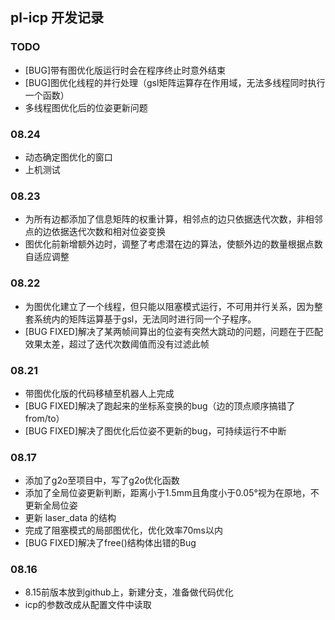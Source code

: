 ## pl-icp 开发记录

### TODO
+ [BUG]带有图优化版运行时会在程序终止时意外结束
+ [BUG]图优化线程的并行处理（gsl矩阵运算存在作用域，无法多线程同时执行一个函数）
+ 多线程图优化后的位姿更新问题


### 08.24
- 动态确定图优化的窗口
- 上机测试


### 08.23
- 为所有边都添加了信息矩阵的权重计算，相邻点的边只依据迭代次数，非相邻点的边依据迭代次数和相对位姿变换
- 图优化前新增额外边时，调整了考虑潜在边的算法，使额外边的数量根据点数自适应调整


### 08.22
- 为图优化建立了一个线程，但只能以阻塞模式运行，不可用并行关系，因为整套系统内的矩阵运算基于gsl，无法同时进行同一个子程序。
- [BUG FIXED]解决了某两帧间算出的位姿有突然大跳动的问题，问题在于匹配效果太差，超过了迭代次数阈值而没有过滤此帧


### 08.21
- 带图优化版的代码移植至机器人上完成
- [BUG FIXED]解决了跑起来的坐标系变换的bug（边的顶点顺序搞错了from/to）
- [BUG FIXED]解决了图优化后位姿不更新的bug，可持续运行不中断

### 08.17
- 添加了g2o至项目中，写了g2o优化函数
- 添加了全局位姿更新判断，距离小于1.5mm且角度小于0.05°视为在原地，不更新全局位姿
- 更新 laser_data 的结构
- 完成了阻塞模式的局部图优化，优化效率70ms以内
- [BUG FIXED]解决了free()结构体出错的Bug

### 08.16
- 8.15前版本放到github上，新建分支，准备做代码优化
- icp的参数改成从配置文件中读取

